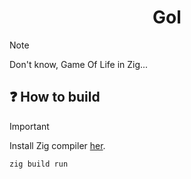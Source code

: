 <h1 align="center">
	Gol
</h1>

> [!NOTE]
> Don't know, Game Of Life in Zig...

## ❓ How to build
> [!IMPORTANT]
> Install Zig compiler [her](https://ziglang.org/download/).

~~~shell
zig build run
~~~